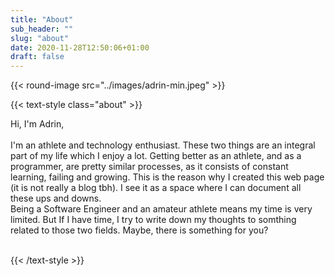 ```yaml
---
title: "About"
sub_header: ""
slug: "about"
date: 2020-11-28T12:50:06+01:00
draft: false
---
```


{{< round-image src="../images/adrin-min.jpeg" >}}

{{< text-style class="about" >}}

Hi, I'm Adrin,
</br>
</br>
I'm an athlete and technology enthusiast. These two things are an integral part of my life which I enjoy a lot. Getting better as an athlete, and as a programmer, are pretty similar processes, as it consists of constant learning, failing and growing. This is the reason why I created this web page (it is not really a blog tbh). I see it as a space where I can document all these ups and downs. 
</br>
Being a Software Engineer and an amateur athlete means my time is very limited. But If I have time, I try to write down my thoughts to somthing related to those two fields. Maybe, there is something for you?
</br></br>

{{< /text-style >}}
